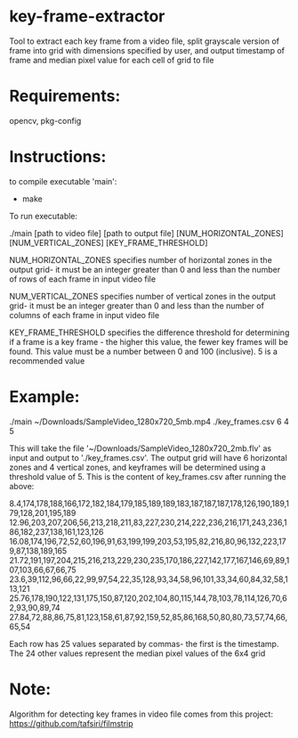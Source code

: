 # key-frame-extractor
Tool to extract each key frame from a video file, split grayscale version of frame into grid with dimensions specified by user,
and output timestamp of frame and median pixel value for each cell of grid to file

# Requirements:
opencv, 
pkg-config

# Instructions:
to compile executable 'main':

- make

To run executable:

./main [path to video file] [path to output file] [NUM_HORIZONTAL_ZONES] [NUM_VERTICAL_ZONES] [KEY_FRAME_THRESHOLD]

NUM_HORIZONTAL_ZONES specifies number of horizontal zones in the output grid- it must be an integer greater than 0 and less than the number of rows of each frame in input video file

NUM_VERTICAL_ZONES specifies number of vertical zones in the output grid- it must be an integer greater than 0 and less than the number of columns of each frame in input video file

KEY_FRAME_THRESHOLD specifies the difference threshold for determining if a frame is a key frame - the higher this value, the fewer key frames will be found. This value must be a number between 0 and 100 (inclusive). 5 is a recommended value

# Example:

./main ~/Downloads/SampleVideo_1280x720_5mb.mp4 ./key_frames.csv 6 4 5

This will take the file '~/Downloads/SampleVideo_1280x720_2mb.flv' as input and output to './key_frames.csv'. The output grid will have 6 horizontal zones and 4 vertical zones, and keyframes will be determined using a threshold value of 5. This is the content of key_frames.csv after running the above:

8.4,174,178,188,166,172,182,184,179,185,189,189,183,187,187,187,178,126,190,189,179,128,201,195,189
12.96,203,207,206,56,213,218,211,83,227,230,214,222,236,216,171,243,236,186,182,237,138,161,123,126
16.08,174,196,72,52,60,196,91,63,199,199,203,53,195,82,216,80,96,132,223,179,87,138,189,165
21.72,191,197,204,215,216,213,229,230,235,170,186,227,142,177,167,146,69,89,107,103,66,67,66,75
23.6,39,112,96,66,22,99,97,54,22,35,128,93,34,58,96,101,33,34,60,84,32,58,113,121
25.76,178,190,122,131,175,150,87,120,202,104,80,115,144,78,103,78,114,126,70,62,93,90,89,74
27.84,72,88,86,75,81,123,158,61,87,92,159,52,85,86,168,50,80,80,73,57,74,66,65,54

Each row has 25 values separated by commas- the first is the timestamp. The 24 other values represent the median pixel values of the 6x4 grid


# Note:

Algorithm for detecting key frames in video file comes from this project: https://github.com/tafsiri/filmstrip
